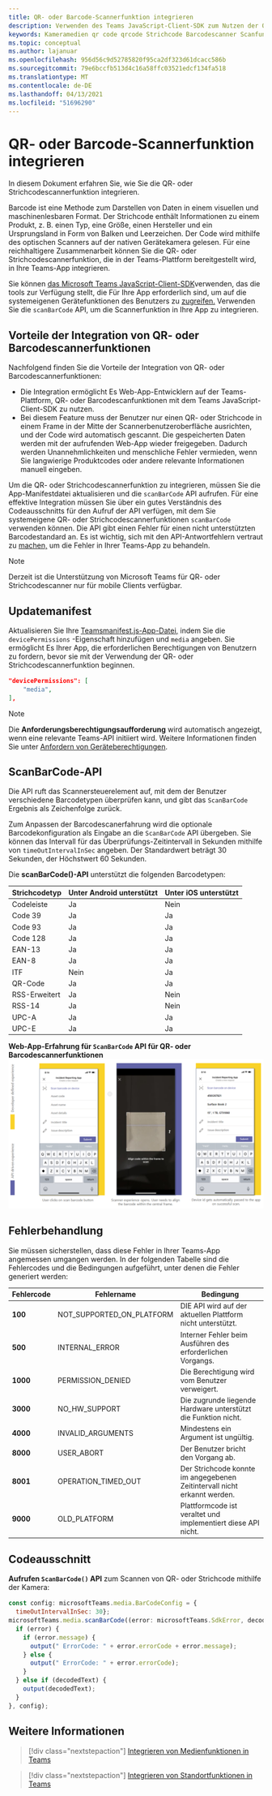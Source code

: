 ```yaml
---
title: QR- oder Barcode-Scannerfunktion integrieren
description: Verwenden des Teams JavaScript-Client-SDK zum Nutzen der QR- oder Barcodescannerfunktion
keywords: Kameramedien qr code qrcode Strichcode Barcodescanner Scanfunktionen systemeigene Geräteberechtigungen
ms.topic: conceptual
ms.author: lajanuar
ms.openlocfilehash: 956d56c9d52785820f95ca2df323d61dcacc586b
ms.sourcegitcommit: 79e6bccfb513d4c16a58ffc03521edcf134fa518
ms.translationtype: MT
ms.contentlocale: de-DE
ms.lasthandoff: 04/13/2021
ms.locfileid: "51696290"
---
```

# <a name="integrate-qr-or-barcode-scanner-capability"></a>QR- oder Barcode-Scannerfunktion integrieren 

In diesem Dokument erfahren Sie, wie Sie die QR- oder Strichcodescannerfunktion integrieren. 

Barcode ist eine Methode zum Darstellen von Daten in einem visuellen und maschinenlesbaren Format. Der Strichcode enthält Informationen zu einem Produkt, z. B. einen Typ, eine Größe, einen Hersteller und ein Ursprungsland in Form von Balken und Leerzeichen. Der Code wird mithilfe des optischen Scanners auf der nativen Gerätekamera gelesen. Für eine reichhaltigere Zusammenarbeit können Sie die QR- oder Strichcodescannerfunktion, die in der Teams-Plattform bereitgestellt wird, in Ihre Teams-App integrieren.   

Sie können [das Microsoft Teams JavaScript-Client-SDK](/javascript/api/overview/msteams-client?view=msteams-client-js-latest&preserve-view=true)verwenden, das die tools zur Verfügung stellt, die Für Ihre App erforderlich sind, um auf die systemeigenen Gerätefunktionen des Benutzers zu [zugreifen.](native-device-permissions.md) Verwenden Sie die `scanBarCode` API, um die Scannerfunktion in Ihre App zu integrieren. 

## <a name="advantage-of-integrating-qr-or-barcode-scanner-capability"></a>Vorteile der Integration von QR- oder Barcodescannerfunktionen

Nachfolgend finden Sie die Vorteile der Integration von QR- oder Barcodescannerfunktionen: 

* Die Integration ermöglicht Es Web-App-Entwicklern auf der Teams-Plattform, QR- oder Barcodescanfunktionen mit dem Teams JavaScript-Client-SDK zu nutzen.
* Bei diesem Feature muss der Benutzer nur einen QR- oder Strichcode in einem Frame in der Mitte der Scannerbenutzeroberfläche ausrichten, und der Code wird automatisch gescannt. Die gespeicherten Daten werden mit der aufrufenden Web-App wieder freigegeben. Dadurch werden Unannehmlichkeiten und menschliche Fehler vermieden, wenn Sie langwierige Produktcodes oder andere relevante Informationen manuell eingeben.

Um die QR- oder Strichcodescannerfunktion zu integrieren, müssen Sie die App-Manifestdatei aktualisieren und die `scanBarCode` API aufrufen. Für eine effektive Integration müssen Sie [](#code-snippet) über ein gutes Verständnis des Codeausschnitts für den Aufruf der API verfügen, mit dem Sie systemeigene QR- oder Strichcodescannerfunktionen `scanBarCode` verwenden können. Die API gibt einen Fehler für einen nicht unterstützten Barcodestandard an.
Es ist wichtig, sich mit den API-Antwortfehlern vertraut zu [machen,](#error-handling) um die Fehler in Ihrer Teams-App zu behandeln.

> [!NOTE] 
> Derzeit ist die Unterstützung von Microsoft Teams für QR- oder Strichcodescanner nur für mobile Clients verfügbar.

## <a name="update-manifest"></a>Updatemanifest

Aktualisieren Sie Ihre [ Teamsmanifest.js-App-Datei,](../../resources/schema/manifest-schema.md#devicepermissions) indem Sie die `devicePermissions` -Eigenschaft hinzufügen und `media` angeben. Sie ermöglicht Es Ihrer App, die erforderlichen Berechtigungen von Benutzern zu fordern, bevor sie mit der Verwendung der QR- oder Strichcodescannerfunktion beginnen.

``` json
"devicePermissions": [
    "media",
],
```

> [!NOTE]
> Die **Anforderungsberechtigungsaufforderung** wird automatisch angezeigt, wenn eine relevante Teams-API initiiert wird. Weitere Informationen finden Sie unter [Anfordern von Geräteberechtigungen](native-device-permissions.md).

## <a name="scanbarcode-api"></a>ScanBarCode-API

Die API ruft das Scannersteuerelement auf, mit dem der Benutzer verschiedene Barcodetypen überprüfen kann, und gibt das `ScanBarCode` Ergebnis als Zeichenfolge zurück.

Zum Anpassen der Barcodescanerfahrung wird die optionale Barcodekonfiguration als Eingabe an die `ScanBarCode` API übergeben. Sie können das Intervall für das Überprüfungs-Zeitintervall in Sekunden mithilfe von `timeOutIntervalInSec` angeben. Der Standardwert beträgt 30 Sekunden, der Höchstwert 60 Sekunden.

Die **scanBarCode()-API** unterstützt die folgenden Barcodetypen:

| Strichcodetyp | Unter Android unterstützt | Unter iOS unterstützt |
| ---------- | ---------- | ------------ |
| Codeleiste | Ja | Nein |
| Code 39 | Ja | Ja | 
| Code 93 | Ja | Ja |
| Code 128 | Ja | Ja |
| EAN-13 | Ja | Ja |
| EAN-8 | Ja | Ja |
| ITF | Nein | Ja |
| QR-Code | Ja | Ja |
| RSS-Erweitert | Ja | Nein |
| RSS-14 | Ja | Nein |
| UPC-A | Ja | Ja |
| UPC-E | Ja | Ja |

**Web-App-Erfahrung für `ScanBarCode` API für QR- oder Barcodescannerfunktionen** 
 ![ Web-App-Erfahrung für Qr- oder Strichcodescannerfunktionen](../../assets/images/tabs/qr-barcode-scanner-capability.png)

## <a name="error-handling"></a>Fehlerbehandlung

Sie müssen sicherstellen, dass diese Fehler in Ihrer Teams-App angemessen umgangen werden. In der folgenden Tabelle sind die Fehlercodes und die Bedingungen aufgeführt, unter denen die Fehler generiert werden: 

|Fehlercode |  Fehlername     | Bedingung|
| --------- | --------------- | -------- |
| **100** | NOT_SUPPORTED_ON_PLATFORM | DIE API wird auf der aktuellen Plattform nicht unterstützt.|
| **500** | INTERNAL_ERROR | Interner Fehler beim Ausführen des erforderlichen Vorgangs.|
| **1000** | PERMISSION_DENIED |Die Berechtigung wird vom Benutzer verweigert.|
| **3000** | NO_HW_SUPPORT | Die zugrunde liegende Hardware unterstützt die Funktion nicht.|
| **4000** | INVALID_ARGUMENTS | Mindestens ein Argument ist ungültig.|
| **8000** | USER_ABORT |Der Benutzer bricht den Vorgang ab.|
| **8001** | OPERATION_TIMED_OUT | Der Strichcode konnte im angegebenen Zeitintervall nicht erkannt werden.|
| **9000** | OLD_PLATFORM | Plattformcode ist veraltet und implementiert diese API nicht.|

## <a name="code-snippet"></a>Codeausschnitt

**Aufrufen `ScanBarCode()` API** zum Scannen von QR- oder Strichcode mithilfe der Kamera:

```javascript
const config: microsoftTeams.media.BarCodeConfig = {
  timeOutIntervalInSec: 30};
microsoftTeams.media.scanBarCode((error: microsoftTeams.SdkError, decodedText: string) => {
  if (error) {
    if (error.message) {
      output(" ErrorCode: " + error.errorCode + error.message);
    } else {
      output(" ErrorCode: " + error.errorCode);
    }
  } else if (decodedText) {
    output(decodedText);
  }
}, config);
```

## <a name="see-also"></a>Weitere Informationen

> [!div class="nextstepaction"]
> [Integrieren von Medienfunktionen in Teams](mobile-camera-image-permissions.md)

> [!div class="nextstepaction"]
> [Integrieren von Standortfunktionen in Teams](location-capability.md)
